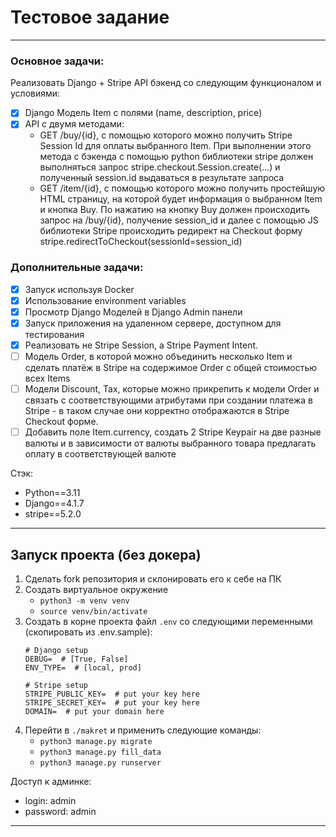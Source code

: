 # Тестовое задание
<hr>

### Основное задачи:
Реализовать Django + Stripe API бэкенд со следующим функционалом и условиями:
- [x] Django Модель Item с полями (name, description, price) 
- [x] API с двумя методами:
  - GET /buy/{id}, c помощью которого можно получить Stripe Session Id для оплаты выбранного Item. При выполнении этого метода c бэкенда с помощью python библиотеки stripe должен выполняться запрос stripe.checkout.Session.create(...) и полученный session.id выдаваться в результате запроса
  - GET /item/{id}, c помощью которого можно получить простейшую HTML страницу, на которой будет информация о выбранном Item и кнопка Buy. По нажатию на кнопку Buy должен происходить запрос на /buy/{id}, получение session_id и далее  с помощью JS библиотеки Stripe происходить редирект на Checkout форму stripe.redirectToCheckout(sessionId=session_id)

### Дополнительные задачи:
- [x] Запуск используя Docker
- [x] Использование environment variables
- [x] Просмотр Django Моделей в Django Admin панели
- [x] Запуск приложения на удаленном сервере, доступном для тестирования
- [x] Реализовать не Stripe Session, а Stripe Payment Intent.
- [ ] Модель Order, в которой можно объединить несколько Item и сделать платёж в Stripe на содержимое Order c общей стоимостью всех Items
- [ ] Модели Discount, Tax, которые можно прикрепить к модели Order и связать с соответствующими атрибутами при создании платежа в Stripe - в таком случае они корректно отображаются в Stripe Checkout форме. 
- [ ] Добавить поле Item.currency, создать 2 Stripe Keypair на две разные валюты и в зависимости от валюты выбранного товара предлагать оплату в соответствующей валюте

Стэк:
- Python==3.11
- Django==4.1.7
- stripe==5.2.0
<hr>

## Запуск проекта (без докера)
1) Сделать fork репозитория и склонировать его к себе на ПК
2) Создать виртуальное окружение 
   - ```python3 -m venv venv```
   - ```source venv/bin/activate```
3) Создать в корне проекта файл `.env` со следующими переменными (скопировать из .env.sample):
    ```
    # Django setup
    DEBUG=  # [True, False]
    ENV_TYPE=  # [local, prod]
    
    # Stripe setup
    STRIPE_PUBLIC_KEY=  # put your key here
    STRIPE_SECRET_KEY=  # put your key here
    DOMAIN=  # put your domain here
    ```
4) Перейти в ```./makret``` и применить следующие команды:
   - ```python3 manage.py migrate```
   - ```python3 manage.py fill_data```
   - ```python3 manage.py runserver```

Доступ к админке:
- login: admin
- password: admin

<hr>

